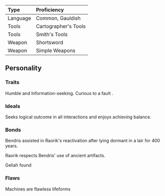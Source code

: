 | Type | Proficiency |
| :--- | :---------- |
| Language | Common, Gauldish |
| Tools | Cartographer's Tools |
| Tools | Smith's Tools |
| Weapon | Shortsword |
| Weapon | Simple Weapons |

## Personality

### Traits

Humble and Information-seeking. Curious to a fault .

### Ideals

Seeks logical outcome in all interactions and enjoys achieving balance.

### Bonds

Bendris assisted in Raorik's reactivation after lying dormant in a lair for 400 years.

Raorik respects Bendris' use of ancient artifacts. 

Geliah found 

### Flaws

Machines are flawless lifeforms
